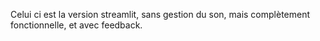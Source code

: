 Celui ci est la version streamlit, sans gestion du son, mais complètement fonctionnelle, et avec feedback.
